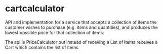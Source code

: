 # cartcalculator

API and implementation for a service that accepts a collection of items the customer wishes to purchase (e.g. items and quantities),
and produces the lowest possible price for that collection of items:

The api is PriceCalculator but instead of receving a List of Items receives a Cart which contains the list of items.

